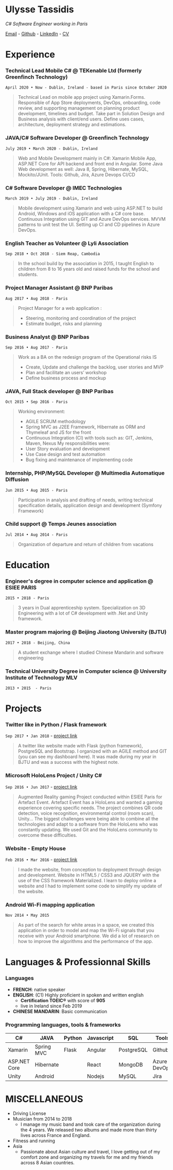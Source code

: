 # Ulysse Tassidis

*C# Software Engineer working in Paris*

[Email](mailto:utassidis@gmail.com) - 
[Github](https://github.com/ulyssetsd/) -
[LinkedIn](https://linkedin.com/in/ulyssetassidis/) - 
[CV](ulyssetassidis.pdf)

# Experience

### Technical Lead Mobile C# @ TEKenable Ltd (formerly Greenfinch Technology)
`April 2020 • Now - Dublin, Ireland - based in Paris since October 2020`

> Technical Lead on mobile app project using Xamarin.Forms. Responsible of App Store deployments, DevOps, onboarding, code review, and supporting management on planning product development, timelines and budget.
> Take part in Solution Design and Business analysis with client/end users. Define uses cases, architecture, deployment strategy and estimations.

### JAVA/C# Software Developer @ Greenfinch Technology 
`July 2019 • March 2020 - Dublin, Ireland`

> Web and Mobile Development mainly in C#: Xamarin Mobile App, ASP.NET Core for API backend and front end in Angular. Some Java Web development as well: Java 8, Spring, Hibernate, MySQL, Mockito/JUnit. Tools: Github, Jira, Azure Devops CI/CD

### C# Software Developer @ IMEC Technologies
`March 2019 • July 2019 - Dublin, Ireland`

> Mobile development using Xamarin and web using ASP.NET to build Android, Windows and iOS application with a C# core base. Continuous Integration using GIT and Azure DevOps services. MVVM patterns to unit test the UI. Setting up CI and CD pipelines in Azure DevOps.

### English Teacher as Volunteer @ Lyli Association 
`Sep 2018 • Oct 2018 - Siem Reap, Cambodia`

> In the school build by the association in 2015, I taught English to children from 8 to 16 years old and raised funds for the school and students.

### Project Manager Assistant @ BNP Paribas 
`Aug 2017 • Aug 2018 - Paris`

> Project Manager for a web application :
> -	Steering, monitoring and coordination of the project
> -	Estimate budget, risks and planning


### Business Analyst @ BNP Paribas 
`Sep 2016 • Aug 2017 - Paris`

> Work as a BA on the redesign program of the Operational risks IS 
> -	Create, Update and challenge the backlog, user stories and MVP
> -	Plan and facilitate an users’ workshop
> -	Define business process and mockup

### JAVA, Full Stack developer @ BNP Paribas 
`Oct 2015 • Sep 2016 - Paris`

> Working environment:
> -	AGILE SCRUM methodology
> -	Spring MVC as J2EE Framework, Hibernate as ORM and Thymeleaf and JS for the front
> -	Continuous Integration (CI) with tools such as: GIT, Jenkins, Maven, Nexus
> My responsibilities were: 
> -	User Story evaluation and development
> -	Use Case design and test automation
> -	Bug fixing and maintenance of implementing code

### Internship, PHP/MySQL Developer @ Multimedia Automatique Diffusion 
`Jun 2015 • Aug 2015 - Paris`

> Participation in analysis and drafting of needs, writing technical specification details, application design and development (Symfony Framework)

### Child support @ Temps Jeunes association
`Jul 2014 • Aug 2014 - Paris`

> Organization of departure and return of children from vacations

# Education

### Engineer's degree in computer science and application @ ESIEE PARIS
`2015 • 2018 - Paris`

> 3 years in Dual apprenticeship system. Specialization on 3D Engineering with a lot of C# development with .Net and Unity framework.

### Master program majoring @ Beijing Jiaotong University (BJTU)
`2017 • 2018 - Beijing, China`

> A student exchange where I studied Chinese Mandarin and software engineering

### Technical University Degree in Computer science  @ University Institute of Technology MLV
`2013 • 2015  - Paris`

# Projects
### Twitter like in Python / Flask framework
`Sep 2017 • Jan 2018` - [project link](https://github.com/ulyssetsd/bjtu-sql)

> A twitter like website made with Flask (python framework), PostgreSQL and Bootstrap. I organized with an AGILE method and GIT (you can see my dashboard here). It was made during my year in BJTU and was a success with the highest note.

### Microsoft HoloLens Project / Unity C#
`Sep 2016 • Jun 2017` - [project link](https://drive.google.com/file/d/0B71u3HxNPBdSWXNqNEI5MHBCVEk/)

> Augmented Reality gaming Project conducted within ESIEE Paris for Artefact Event. Artefact Event has a HoloLens and wanted a gaming experience covering specific needs. The project combines QR code detection, voice recognition, environmental control (room scan), Unity... The biggest challenges were being able to combine all the technologies and adapt to a software from the HoloLens who was constantly updating. We used Git and the HoloLens community to overcome these difficulties.

### Website - Empty House
`Feb 2016 • Mar 2016` - [project link](http://emptyhouse.fr/)

> I made the website, from conception to deployment through design and development. Website in HTML5 / CSS3 and JQUERY with the use of the CSS framework Materialized. I learn to deploy online a website and I had to implement some code to simplify my update of the website.

### Android Wi-Fi mapping application
`Nov 2014 • May 2015`
> As part of the search for white areas in a space, we created this application in order to model and map the Wi-Fi signals that you receive with your Android smartphone. We did a lot of research on how to improve the algorithms and the performance of the app. 

# Languages & Professionnal Skills
### Languages

- **FRENCH**: native speaker
- **ENGLISH**: (C1) Highly proficient in spoken and written english
  - **Certification TOEIC®** with score of **905** 
  - live in Ireland since Feb 2019
- **CHINESE MANDARIN**: Basic communication

### Programming languages, tools & frameworks
  
| C#            | JAVA        | Python  | Javascript  | SQL         | Tools |
| ---           | ---         | ---     | ---         | ---         | --- |
| Xamarin       | Spring MVC  | Flask   | Angular     | PostgreSQL  | Github |
| ASP.NET Core  | Hibernate   |         | React       | MongoDB     | Azure DevOps |
| Unity         | Android     |         | Nodejs      | MySQL       | Jira |


# MISCELLANEOUS

- Driving License 
- Musician from 2014 to 2018 
  - I manage my music band and took care of the organization during the 4 years. We released two albums and made more than thirty lives across France and England. 
- Fitness and running 
- Asia
  - Passionate about Asian culture and travel, I love getting out of my comfort zone and organizing my travels for me and my friends across 8 Asian countries.

